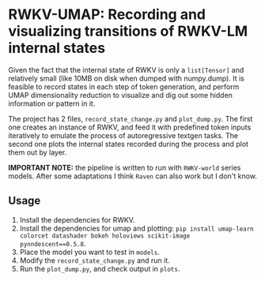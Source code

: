 # RWKV-UMAP: Recording and visualizing transitions of RWKV-LM internal states

Given the fact that the internal state of RWKV is only a `list[Tensor]` and relatively small (like 10MB on disk when dumped with numpy.dump). It is feasible to record states in each step of token generation, and perform UMAP dimensionality reduction to visualize and dig out some hidden information or pattern in it.

The project has 2 files, `record_state_change.py` and `plot_dump.py`. The first one creates an instance of RWKV, and feed it with predefined token inputs iteratively to emulate the process of autoregressive textgen tasks. The second one plots the internal states recorded during the process and plot them out by layer.

**IMPORTANT NOTE:** the pipeline is written to run with `RWKV-world` series models. After some adaptations I think `Raven` can also work but I don't know.

## Usage

1. Install the dependencies for RWKV.
2. Install the dependencies for umap and plotting: `pip install umap-learn colorcet datashader bokeh holoviews scikit-image pynndescent==0.5.8`.
3. Place the model you want to test in `models`.
4. Modify the `record_state_change.py` and run it.
5. Run the `plot_dump.py`, and check output in `plots`.
